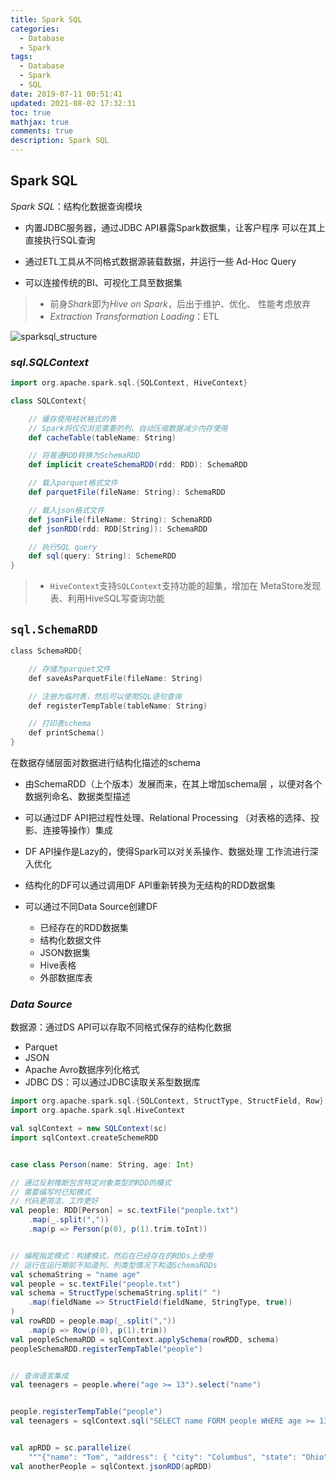 ```yaml
---
title: Spark SQL
categories:
  - Database
  - Spark
tags:
  - Database
  - Spark
  - SQL
date: 2019-07-11 00:51:41
updated: 2021-08-02 17:32:31
toc: true
mathjax: true
comments: true
description: Spark SQL
---
```


##	Spark SQL

*Spark SQL*：结构化数据查询模块

-	内置JDBC服务器，通过JDBC API暴露Spark数据集，让客户程序
	可以在其上直接执行SQL查询

-	通过ETL工具从不同格式数据源装载数据，并运行一些
	Ad-Hoc Query

-	可以连接传统的BI、可视化工具至数据集

> - 前身*Shark*即为*Hive on Spark*，后出于维护、优化、
	性能考虑放弃
> - *Extraction Transformation Loading*：ETL

![sparksql_structure](imgs/spark_structure.png)

###	*sql.SQLContext*

```scala
import org.apache.spark.sql.{SQLContext, HiveContext}

class SQLContext{

	// 缓存使用柱状格式的表
	// Spark将仅仅浏览需要的列、自动压缩数据减少内存使用
	def cacheTable(tableName: String)

	// 将普通RDD转换为SchemaRDD
	def implicit createSchemaRDD(rdd: RDD): SchemaRDD

	// 载入parquet格式文件
	def parquetFile(fileName: String): SchemaRDD

	// 载入json格式文件
	def jsonFile(fileName: String): SchemaRDD
	def jsonRDD(rdd: RDD[String]): SchemaRDD

	// 执行SQL query
	def sql(query: String): SchemeRDD
}
```

> - `HiveContext`支持`SQLContext`支持功能的超集，增加在
	MetaStore发现表、利用HiveSQL写查询功能

##	`sql.SchemaRDD`

```c
class SchemaRDD{

	// 存储为parquet文件
	def saveAsParquetFile(fileName: String)

	// 注册为临时表，然后可以使用SQL语句查询
	def registerTempTable(tableName: String)

	// 打印表schema
	def printSchema()
}
```

在数据存储层面对数据进行结构化描述的schema

-	由SchemaRDD（上个版本）发展而来，在其上增加schema层
	，以便对各个数据列命名、数据类型描述

-	可以通过DF API把过程性处理、Relational Processing
	（对表格的选择、投影、连接等操作）集成

-	DF API操作是Lazy的，使得Spark可以对关系操作、数据处理
	工作流进行深入优化

-	结构化的DF可以通过调用DF API重新转换为无结构的RDD数据集

-	可以通过不同Data Source创建DF
	-	已经存在的RDD数据集
	-	结构化数据文件
	-	JSON数据集
	-	Hive表格
	-	外部数据库表

###	*Data Source*

数据源：通过DS API可以存取不同格式保存的结构化数据

-	Parquet
-	JSON
-	Apache Avro数据序列化格式
-	JDBC DS：可以通过JDBC读取关系型数据库

```scala
import org.apache.spark.sql.{SQLContext, StructType, StructField, Row}
import org.apache.spark.sql.HiveContext

val sqlContext = new SQLContext(sc)
import sqlContext.createSchemeRDD


case class Person(name: String, age: Int)

// 通过反射推断包含特定对象类型的RDD的模式
// 需要编写时已知模式
// 代码更简洁、工作更好
val people: RDD[Person] = sc.textFile("people.txt")
	.map(_.split(","))
	.map(p => Person(p(0), p(1).trim.toInt))


// 编程指定模式：构建模式，然后在已经存在的RDDs上使用
// 运行在运行期前不知道列、列类型情况下构造SchemaRDDs
val schemaString = "name age"
val people = sc.textFile("people.txt")
val schema = StructType(schemaString.split(" ")
	.map(fieldName => StructField(fieldName, StringType, true))
)
val rowRDD = people.map(_.split(","))
	.map(p => Row(p(0), p(1).trim))
val peopleSchemaRDD = sqlContext.applySchema(rowRDD, schema)
peopleSchemaRDD.registerTempTable("people")


// 查询语言集成
val teenagers = people.where("age >= 13").select("name")


people.registerTempTable("people")
val teenagers = sqlContext.sql("SELECT name FORM people WHERE age >= 13")


val apRDD = sc.parallelize(
	"""{"name": "Tom", "address": { "city": "Columbus", "state": "Ohio" }}""" :: Nil)
val anotherPeople = sqlContext.jsonRDD(apRDD)
```



